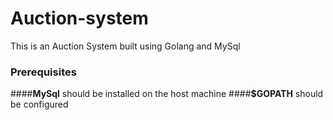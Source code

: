 # Auction-system
This is an Auction System built using Golang and MySql

### Prerequisites
####**MySql** should be installed on the host machine
####**$GOPATH** should be configured 
